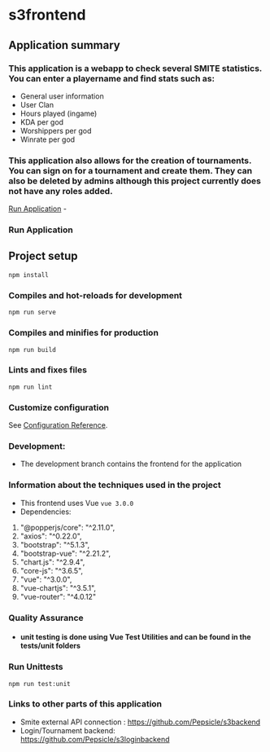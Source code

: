 # s3frontend

## Application summary

### This application is a webapp to check several SMITE statistics. You can enter a playername and find stats such as:
- General user information
- User Clan
- Hours played (ingame)
- KDA per god
- Worshippers per god
- Winrate per god

### This application also allows for the creation of tournaments. You can sign on for a tournament and create them. They can also be deleted by admins although this project currently does not have any roles added.

[Run Application](#Run-Application) -

### Run Application

## Project setup
```
npm install
```

### Compiles and hot-reloads for development
```
npm run serve
```

### Compiles and minifies for production
```
npm run build
```

### Lints and fixes files
```
npm run lint
```

### Customize configuration
See [Configuration Reference](https://cli.vuejs.org/config/).

### Development:

- The development branch contains the frontend for the application

### Information about the techniques used in the project

- This frontend uses Vue `vue 3.0.0`
- Dependencies:
1. "@popperjs/core": "^2.11.0",
2. "axios": "^0.22.0",
3. "bootstrap": "^5.1.3",
4. "bootstrap-vue": "^2.21.2",
5. "chart.js": "^2.9.4",
6. "core-js": "^3.6.5",
7. "vue": "^3.0.0",
8. "vue-chartjs": "^3.5.1",
9. "vue-router": "^4.0.12"

### Quality Assurance

- #### unit testing is done using Vue Test Utilities and can be found in the tests/unit folders

### Run Unittests
```
npm run test:unit
```

### Links to other parts of this application
- Smite external API connection : https://github.com/Pepsicle/s3backend
- Login/Tournament backend: https://github.com/Pepsicle/s3loginbackend
